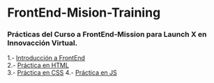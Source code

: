 # FrontEnd-Mision-Training  
### Prácticas del Curso a FrontEnd-Mission para Launch X en Innovacción Virtual.
1.- [Introducción a FrontEnd](https://github.com/ZaydelSenpai/FrontEnd-Mision-Training/tree/main/Pr%C3%A1ctica%201/)  
2.- [Práctica en HTML](https://github.com/ZaydelSenpai/FrontEnd-Mision-Training/tree/main/Pr%C3%A1ctica%202/)  
3.- [Práctica en CSS](https://github.com/ZaydelSenpai/FrontEnd-Mision-Training/tree/main/Practica%203) 
4.- [Práctica en JS](https://github.com/ZaydelSenpai/FrontEnd-Mision-Training/tree/main/Pr%C3%A1ctica%204) 

